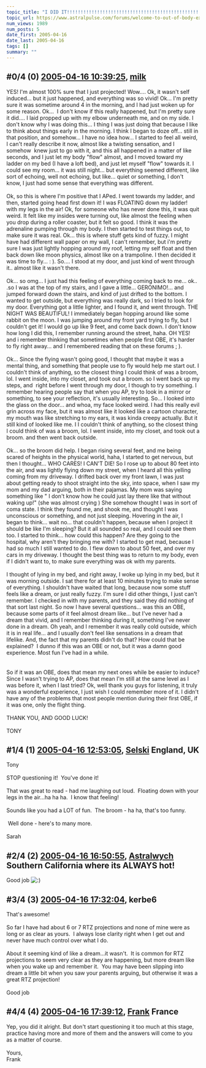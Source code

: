 ```yaml
---
topic_title: "I DID IT!!!!!!!!!!!!!!!!!!!!!!!!!!!!!!!!!!!!!!!!!!!!!!!!!!!!"
topic_url: https://www.astralpulse.com/forums/welcome-to-out-of-body-experiences!/i-did-it%21%21%21%21%21%21%21%21%21%21%21%21%21%21%21%21%21%21%21%21%21%21%21%21%21%21%21%21%21%21%21%21%21%21%21%21%21%21%21%21%21%21%21%21%21%21%21%21%21%21%21%21
num_views: 1989
num_posts: 5
date_first: 2005-04-16
date_last: 2005-04-16
tags: []
summary: ""
---
```


## \#0/4 (0) [2005-04-16 10:39:25](https://www.astralpulse.com/forums/index.php?msg=160568), [milk](https://www.astralpulse.com/forums/profile/?u=8208)  ##
<section>
YES! I'm almost 100% sure that I just projected! Wow.... Ok, it wasn't self induced... but it just happened, and everything was so vivid! Ok... I'm pretty sure it was sometime around 4 in the morning, and I had just woken up for some reason. Ok...  I don't know if this really happened, but I'm pretty sure it did.... I laid propped up with my elbow underneath me, and on my side. I don't know why I was doing this... I thing I was just doing that because I like to think about things early in the morning. I think I began to doze off... still in that position, and somehow... I have no idea how... I started to feel all weird, I can't really describe it now, almost like a twisting sensation, and I somehow  knew just to go with it, and this all happened in a matter of like seconds, and I just let my body "flow" almost, and I moved toward my ladder on my bed (I have a loft bed), and just let myself "flow" towards it. I could see my room... it was still night... but everything seemed different, like sort of echoing, well not echoing, but like... quiet or something, I don't know, I just had some sense that everything was different.
<br>
<br>
Ok, so this is where I'm positive that I APed. I went towards my ladder, and then, started going head first down it! I was FLOATING down my ladder! with my legs in the air! Ok, for someone who has never done this, it was quit weird. It felt like my insides were turning out, like almost the feeling when you drop during a roller coaster, but it felt so good. I think it was the adrenaline pumping through my body. I then started to test things out, to make sure it was real. Ok... this is where stuff gets kind of fuzzy. I might have had different wall paper on my wall, I can't remember, but i'm pretty sure I was just lightly hopping around my roof, letting my self float and then back down like moon physics, almost like on a trampoline. I then decided it was time to fly... : ). So.... I stood at my door, and just kind of went through it.. almost like it wasn't there.
<br>
<br>
Ok... so omg... I just had this feeling of everything coming back to me... ok.. .so I was at the top of my stairs, and I gave a little... GERONIMO!... and jumped forward down the stairs, and kind of just drifted to the bottom. I wanted to get outside, but everything was really dark, so I tried to look for my door. Everything got a little lighter, and I found it, and went through. THE NIGHT WAS BEAUTIFUL! I immediately began hopping around like some rabbit on the moon. I was jumping around my front yard trying to fly, but I couldn't get it! I would go up like 9 feet, and come back down. I don't know how long I did this, I remember running around the street, haha. OH YES! and i remember thinking that sometimes when people first OBE, it's harder to fly right away... and I remembered reading that on these forums ; ).
<br>
<br>
Ok... Since the flying wasn't going good, I thought that maybe it was a mental thing, and something that people use to fly would help me start out. I couldn't think of anything, so the closest thing I could think of was a broom, lol. I went inside, into my closet, and took out a broom. so I went back up my steps, and  right before I went through my door, I though to try something. I remember hearing people say that when you AP, try to look in a mirror or something, to see your reflection, it's usually interesting. So... I looked into the glass on the door... and whoa, my face looked weird. I had this really evil grin across my face, but it was almost like it looked like a cartoon character, my mouth was like stretching to my ears, it was kinda creepy actually. But it still kind of looked like me. I I couldn't think of anything, so the closest thing I could think of was a broom, lol. I went inside, into my closet, and took out a broom. and then went back outside.
<br>
<br>
Ok... so the broom did help. I began rising several feet, and me being scared of heights in the physical world, haha, I started to get nervous, but then I thought... WHO CARES! I CAN'T DIE! So I rose up to about 80 feet into the air, and was lightly flying down my street, when I heard all this yelling coming from my driveway. I drifted back over my front lawn, I was just about getting ready to shoot straight into the sky, into space, when I saw my mom and my dad arguing, both in their pajamas. My mom was saying something like " I don't know how he could just lay there like that without waking up!" (she was almost crying ) She somehow thought I was in sort of coma state. I think they found me, and shook me, and thought I was unconscious or something, and not just sleeping. Hovering in the air, I began to think... wait no... that couldn't happen, because when I project it should be like I'm sleeping? But it all sounded so real, and I could see them too. I started to think... how could this happen? Are they going to the hospital, why aren't they bringing me with? I started to get mad, because I had so much I still wanted to do. I flew down to about 50 feet, and over my cars in my driveway. I thought the best thing was to return to my body, even if I didn't want to, to make sure everything was ok with my parents.
<br>
<br>
I thought of lying in my bed, and right away, I woke up lying in my bed, but it was morning outside. I sat there for at least 10 minutes trying to make sense of everything. I shouldn't have waited that long, because now some stuff feels like a dream, or just really fuzzy. I'm sure I did other things, I just can't remember. I checked in with my parents, and they said they did nothing of that sort last night. So now I have several questions... was this an OBE, because some parts of it feel almost dream like... but I've never had a dream that vivid, and I remember thinking during it, something I've never done in a dream. Oh yeah, and I remember it was really cold outside, which it is in real life... and I usually don't feel like sensations in a dream that lifelike. And, the fact that my parents didn't do that? How could that be explained?  I dunno if this was an OBE or not, but it was a damn good experience. Most fun I've had in a while.
<br>
<br>
<br>
So if it was an OBE, does that mean my next ones while be easier to induce? Since I wasn't trying to AP, does that mean I'm still at the same level as I was before it, when I last tried? Ok, well thank you guys for listening, it truly was a wonderful experience, I just wish I could remember more of it. I didn't have any of the problems that most people mention during their first OBE, if it was one, only the flight thing.
<br>
<br>
THANK YOU, AND GOOD LUCK!
<br>
<br>
TONY
</section>

## \#1/4 (1) [2005-04-16 12:53:05](https://www.astralpulse.com/forums/index.php?msg=160577), [Selski](https://www.astralpulse.com/forums/profile/?u=6012) England, UK ##
<section>
Tony
<br>
<br>
STOP questioning it!  You've done it!
<br>
<br>
That was great to read - had me laughing out loud.  Floating down with your legs in the air...ha ha ha.  I know that feeling!
<br>
<br>
Sounds like you had a LOT of fun.  The broom - ha ha, that's too funny.
<br>
<br>
<img alt="" class="bbc_img" loading="lazy" src="http://www.click-smilies.de/sammlung0304/lachen/laughing-smiley-012.gif"/>
Well done - here's to many more.
<br>
<br>
Sarah
</section>

## \#2/4 (2) [2005-04-16 16:50:55](https://www.astralpulse.com/forums/index.php?msg=160587), [Astralwych](https://www.astralpulse.com/forums/profile/?u=7595) Southern California where its ALWAYS hot! ##
<section>
Good job
<img alt=":)" class="smiley" src="https://www.astralpulse.com/forums/Smileys/fugue/smiley.png" title="Smiley"/>
</section>

## \#3/4 (3) [2005-04-16 17:32:04](https://www.astralpulse.com/forums/index.php?msg=160590), kerbe6  ##
<section>
That's awesome!
<br>
<br>
So far I have had about 6 or 7 RTZ projections and none of mine were as long or as clear as yours.  I always lose clarity right when I get out and never have much control over what I do.
<br>
<br>
About it seeming kind of like a dream...it wasn't.  It is common for RTZ projections to seem very clear as they are happening, but more dream like when you wake up and remember it.  You may have been slipping into dream a little bit when you saw your parents arguing, but otherwise it was a great RTZ projection!
<br>
<br>
Good job
</section>

## \#4/4 (4) [2005-04-16 17:39:12](https://www.astralpulse.com/forums/index.php?msg=160591), [Frank](https://www.astralpulse.com/forums/profile/?u=359) France ##
<section>
Yep, you did it alright. But don't start questioning it too much at this stage, practice having more and more of them and the answers will come to you as a matter of course.
<br>
<br>
Yours,
<br>
Frank
</section>